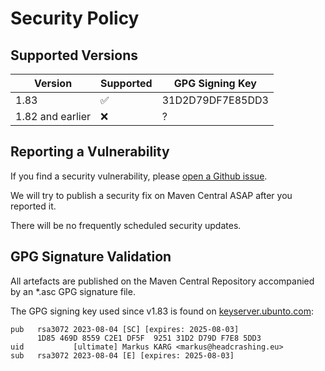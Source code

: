 # Security Policy

## Supported Versions

| Version          | Supported          | GPG Signing Key  |
| ---------------- | ------------------ | ---------------- |
| 1.83             | :white_check_mark: | 31D2D79DF7E85DD3 |
| 1.82 and earlier | :x:                | ?                |

## Reporting a Vulnerability

If you find a security vulnerability, please [open a Github issue](https://github.com/cbeust/jcommander/issues).

We will try to publish a security fix on Maven Central ASAP after you reported it.

There will be no frequently scheduled security updates.

## GPG Signature Validation

All artefacts are published on the Maven Central Repository accompanied by an *.asc GPG signature file.

The GPG signing key used since v1.83 is found on [keyserver.ubunto.com](https://keyserver.ubuntu.com/pks/lookup?search=1D85469D8559C2E1DF5F925131D2D79DF7E85DD3&fingerprint=on&op=index):
```
pub   rsa3072 2023-08-04 [SC] [expires: 2025-08-03]
      1D85 469D 8559 C2E1 DF5F  9251 31D2 D79D F7E8 5DD3
uid           [ultimate] Markus KARG <markus@headcrashing.eu>
sub   rsa3072 2023-08-04 [E] [expires: 2025-08-03]
```
